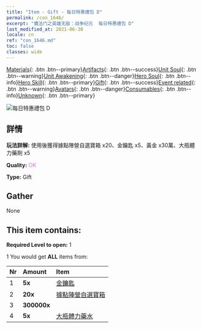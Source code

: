 ```yaml
---
title: "Item - Gift - 每日特惠禮包 D"
permalink: /con_1646/
excerpt: "魔法门之英雄无敌：战争纪元  每日特惠禮包 D"
last_modified_at: 2021-06-30
locale: cn
ref: "con_1646.md"
toc: false
classes: wide
---
```

 [Materials](/ItemsCN/){: .btn .btn--primary}[Artifacts](/ItemsCN/Artifacts/){: .btn .btn--success}[Unit Soul](/ItemsCN/UnitSoul/){: .btn .btn--warning}[Unit Awakening](/ItemsCN/UnitAwakening/){: .btn .btn--danger}[Hero Soul](/ItemsCN/HeroSoul/){: .btn .btn--info}[Hero Skill](/ItemsCN/HeroSkill/){: .btn .btn--primary}[Gift](/ItemsCN/Gift/){: .btn .btn--success}[Event related](/ItemsCN/Events/){: .btn .btn--warning}[Avatars](/ItemsCN/Avatars/){: .btn .btn--danger}[Consumables](/ItemsCN/Consumables/){: .btn .btn--info}[Unknown](/ItemsCN/Unknown/){: .btn .btn--primary}

 ![每日特惠禮包 D](/images/t/i_907236.png)

## 詳情
 **玩法詳解:** 使用後獲得據點陣營自選寶箱 x20、金鑰匙 x5、黃金 x30萬、大瓶體力藥劑 x5

 **Quality:** <span style="color: #DA70D6">OK</span>

 **Type:** Gift

## Gather

  None

## This item contains:

 **Required Level to open:** 1

 1 You would get **ALL** items  from:

  | Nr | Amount |     Item    |
  |:---|:-------|:------------|
  | 1 |  **5x** | [金鑰匙](/cn/Items/con_783/) |  | 
  | 2 |  **20x** | [據點陣營自選寶箱](/cn/Items/con_1642/) |  | 
  | 3 |  **300000x** | <i class="fas fa-coins"/> |  | 
  | 4 |  **5x** | [大瓶體力藥水](/cn/Items/con_706/) |  | 
